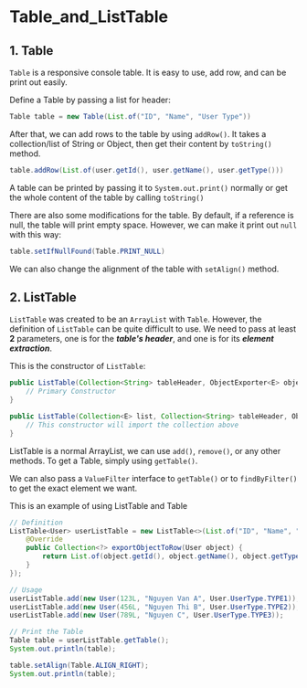 # Table_and_ListTable

## 1. Table
`Table` is a responsive console table. It is easy to use, add row, and can be print out easily.

Define a Table by passing a list for header:

```java
Table table = new Table(List.of("ID", "Name", "User Type"))
```

After that, we can add rows to the table by using `addRow()`. It takes a collection/list of String or Object, then get their content by `toString()` method.

```java
table.addRow(List.of(user.getId(), user.getName(), user.getType()))
```

A table can be printed by passing it to `System.out.print()` normally or get the whole content of the table by calling `toString()`

There are also some modifications for the table. By default, if a reference is null, the table will print empty space. However, we can make it print out `null` with this way:

```java
table.setIfNullFound(Table.PRINT_NULL)
```

We can also change the alignment of the table with `setAlign()` method.

## 2. ListTable

`ListTable` was created to be an `ArrayList` with `Table`. However, the definition of `ListTable` can be quite difficult to use.
We need to pass at least **2** parameters, one is for the **_table's header_**, and one is for its **_element extraction_**.

This is the constructor of `ListTable`:

```java
public ListTable(Collection<String> tableHeader, ObjectExporter<E> objectExporter {
    // Primary Constructor
}

public ListTable(Collection<E> list, Collection<String> tableHeader, ObjectExporter<E> objectExporter) {
    // This constructor will import the collection above
}
```

ListTable is a normal ArrayList, we can use `add()`, `remove()`, or any other methods. To get a Table, simply using `getTable()`.

We can also pass a `ValueFilter` interface to `getTable()` or to `findByFilter()` to get the exact element we want.

This is an example of using ListTable and Table

```java
// Definition
ListTable<User> userListTable = new ListTable<>(List.of("ID", "Name", "User Type"), new ListTable.ObjectExporter<User>() {
    @Override
    public Collection<?> exportObjectToRow(User object) {
        return List.of(object.getId(), object.getName(), object.getType());
    }
});

// Usage
userListTable.add(new User(123L, "Nguyen Van A", User.UserType.TYPE1));
userListTable.add(new User(456L, "Nguyen Thi B", User.UserType.TYPE2));
userListTable.add(new User(789L, "Nguyen C", User.UserType.TYPE3));

// Print the Table
Table table = userListTable.getTable();
System.out.println(table);

table.setAlign(Table.ALIGN_RIGHT);
System.out.println(table);
```